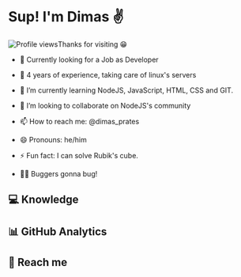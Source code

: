 <!-- ### Hi there 👋 -->
<h1 align="left">Sup! I'm Dimas &#9996;</h1>
<p align="left" valign="center"> <img src="https://komarev.com/ghpvc/?username=dimas-prates&color=blueviolet" alt="Profile views"/>Thanks for visiting &#128513;</p>

- &#128084; Currently looking for a Job as Developer

- &#128170; 4 years of experience, taking care of linux's servers

- 🌱 I’m currently learning NodeJS, JavaScript, HTML, CSS and GIT.

- 👯 I’m looking to collaborate on NodeJS's community

- 📫 How to reach me: @dimas_prates

- 😄 Pronouns: he/him

- ⚡ Fun fact: I can solve Rubik's cube.

- 🧑‍💻 Buggers gonna bug!

<h2>&#128187; Knowledge<h2>

<h2>&#128202; GitHub Analytics<h2>

<h2>&#128243; Reach me<h2>

<!--
### Hi there 👋


**dimas-prates/dimas-prates** is a ✨ _special_ ✨ repository because its `README.md` (this file) appears on your GitHub profile.

Here are some ideas to get you started:

- 🔭 I’m currently working on ...
- 🌱 I’m currently learning ...
- 👯 I’m looking to collaborate on ...
- 🤔 I’m looking for help with ...
- 💬 Ask me about ...
- 📫 How to reach me: ...
- 😄 Pronouns: ...
- ⚡ Fun fact: ...
-->